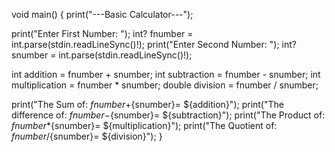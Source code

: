 void main() {
  print("---Basic Calculator---");

  print("Enter First Number: ");
  int? fnumber = int.parse(stdin.readLineSync()!);
  print("Enter Second Number: ");
  int? snumber = int.parse(stdin.readLineSync()!);

  int addition = fnumber + snumber;
  int subtraction = fnumber - snumber;
  int multiplication = fnumber * snumber;
  double division = fnumber / snumber;

  print("The Sum of: ${fnumber}+${snumber}= ${addition}");
  print("The difference of: ${fnumber}-${snumber}= ${subtraction}");
  print("The Product of: ${fnumber}*${snumber}= ${multiplication}");
  print("The Quotient of: ${fnumber}/${snumber}= ${division}");
}
